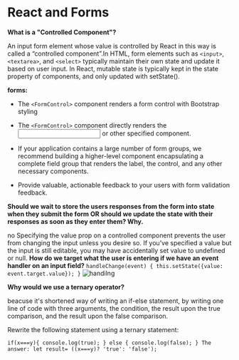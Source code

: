 # React and Forms

**What is a "Controlled Component"?**

An input form element whose value is controlled by React in this way is called a “controlled component”.In HTML, form elements such as `<input>`, `<textarea>`, and `<select>` typically maintain their own state and update it based on user input. In React, mutable state is typically kept in the state property of components, and only updated with setState().

**forms:**

* The `<FormControl>` component renders a form control with Bootstrap styling

* The `<FormControl>` component directly renders the <input> or other specified component.
* If your application contains a large number of form groups, we recommend building a higher-level component encapsulating a complete field group that renders the label, the control, and any other necessary components.
* Provide valuable, actionable feedback to your users with form validation feedback.

**Should we wait to store the users responses from the form into state when they submit the form OR should we update the state with their responses as soon as they enter them? Why.**

no Specifying the value prop on a controlled component prevents the user from changing the input unless you desire so. If you’ve specified a value but the input is still editable, you may have accidentally set value to undefined or null.
**How do we target what the user is entering if we have an event handler on an input field?**
 `handleChange(event) { this.setState({value: event.target.value}); }` 
 ![handilng](https://files.speakerdeck.com/presentations/f6127a1aeaef4e1a94678d00c5375bce/slide_35.jpg)

**Why would we use a ternary operator?**

beacuse it's shortened way of writing an if-else statement, by writing one line of code with three arguments, the condition, the result upon the true comparison, and the result upon the false comparison.

Rewrite the following statement using a ternary statement:


`if(x===y){
console.log(true);
} else {
console.log(false);
}
The answer:
let result= ((x===y)? 'true': 'false');`